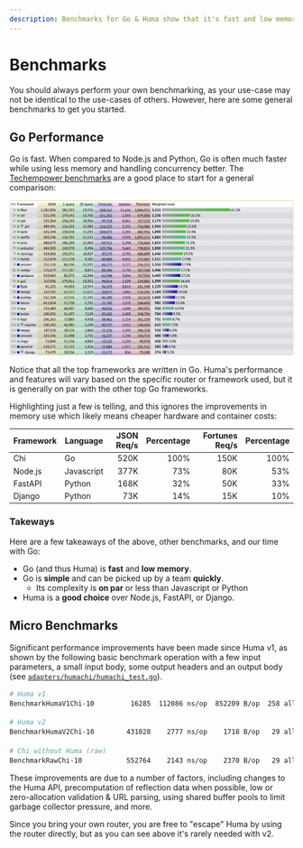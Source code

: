 ```yaml
---
description: Benchmarks for Go & Huma show that it's fast and low memory. It's a great choice over Node.js, FastAPI, or Django.
---
```


# Benchmarks

You should always perform your own benchmarking, as your use-case may not be identical to the use-cases of others. However, here are some general benchmarks to get you started.

## Go Performance

Go is fast. When compared to Node.js and Python, Go is often much faster while using less memory and handling concurrency better. The [Techempower benchmarks](https://www.techempower.com/benchmarks/#section=data-r21&l=zijmkf-6bj&p=0-0-0-0-1kw&f=0-0-0-0-0-0-0-194hs-0-0-mhhc-0-o-0&test=composite) are a good place to start for a general comparison:

![Techempower benchmarks](./techempower.png)

Notice that all the top frameworks are written in Go. Huma's performance and features will vary based on the specific router or framework used, but it is generally on par with the other top Go frameworks.

Highlighting just a few is telling, and this ignores the improvements in memory use which likely means cheaper hardware and container costs:

| Framework | Language   | JSON Req/s | Percentage | Fortunes Req/s | Percentage |
| --------- | ---------- | ---------: | ---------: | -------------: | ---------: |
| Chi       | Go         |       520K |       100% |           150K |       100% |
| Node.js   | Javascript |       377K |        73% |            80K |        53% |
| FastAPI   | Python     |       168K |        32% |            50K |        33% |
| Django    | Python     |        73K |        14% |            15K |        10% |

### Takeways

Here are a few takeaways of the above, other benchmarks, and our time with Go:

-   Go (and thus Huma) is **fast** and **low memory**.
-   Go is **simple** and can be picked up by a team **quickly**.
    -   Its complexity is **on par** or less than Javascript or Python
-   Huma is a **good choice** over Node.js, FastAPI, or Django.

## Micro Benchmarks

Significant performance improvements have been made since Huma v1, as shown by the following basic benchmark operation with a few input parameters, a small input body, some output headers and an output body (see [`adapters/humachi/humachi_test.go`](https://github.com/danielgtaylor/huma/blob/main/adapters/humachi/humachi_test.go)).

```sh
# Huma v1
BenchmarkHumaV1Chi-10         16285  112086 ns/op  852209 B/op  258 allocs/op

# Huma v2
BenchmarkHumaV2Chi-10        431028    2777 ns/op    1718 B/op   29 allocs/op

# Chi without Huma (raw)
BenchmarkRawChi-10           552764    2143 ns/op    2370 B/op   29 allocs/op
```

These improvements are due to a number of factors, including changes to the Huma API, precomputation of reflection data when possible, low or zero-allocation validation & URL parsing, using shared buffer pools to limit garbage collector pressure, and more.

Since you bring your own router, you are free to "escape" Huma by using the router directly, but as you can see above it's rarely needed with v2.
